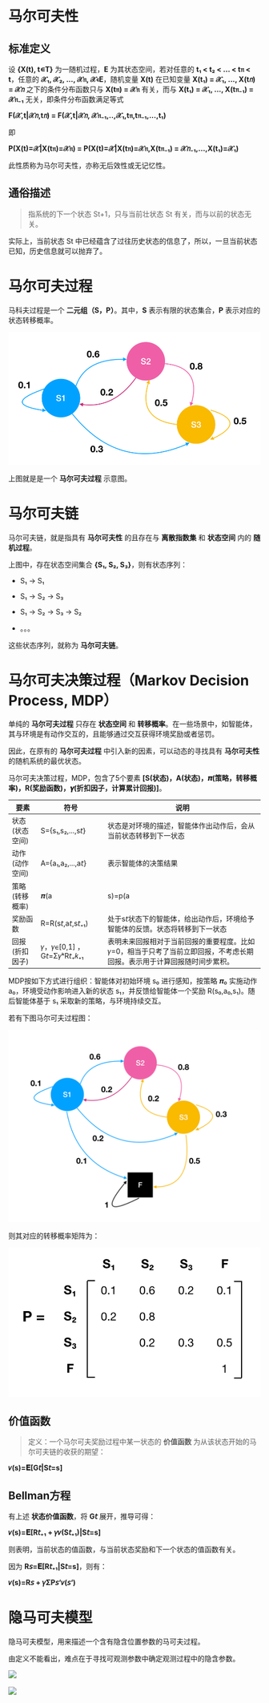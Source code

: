 # 马尔可夫性

## 标准定义

设 **{X(t), t∊T}** 为一随机过程，**E** 为其状态空间，若对任意的 **t₁ < t₂ < ... < t𝔫 < t**，任意的 **𝒳₁, 𝒳₂, ..., 𝒳𝔫, 𝒳∊E**，随机变量 **X(t)** 在已知变量 **X(t₁) = 𝒳₁, ..., X(t𝘯) = 𝒳𝘯** 之下的条件分布函数只与 **X(t𝔫) = 𝒳𝔫** 有关，而与 **X(t₁) = 𝒳₁, ..., X(t𝔫₋₁) = 𝒳𝔫₋₁** 无关，即条件分布函数满足等式    


**F(𝒳,t|𝒳𝘯,t𝘯) = F(𝒳,t|𝒳𝘯, 𝒳𝔫₋₁,..,𝒳₁,t𝔫,t𝔫₋₁,...,t₁)**  



即  

**P(X(t)=𝒳|X(t𝔫)=𝒳𝔫) = P(X(t)=𝒳|X(t𝔫)=𝒳𝔫,X(t𝔫₋₁) = 𝒳𝘯₋₁,...,X(t₁)=𝒳₁)**    

此性质称为马尔可夫性，亦称无后效性或无记忆性。 


## 通俗描述

> 指系统的下一个状态 St+1，只与当前壮状态 St 有关，而与以前的状态无关。

实际上，当前状态 St 中已经蕴含了过往历史状态的信息了，所以，一旦当前状态已知，历史信息就可以抛弃了。


# 马尔可夫过程

马科夫过程是一个 **二元组（S，P）**。其中，**S** 表示有限的状态集合，**P** 表示对应的状态转移概率。

![](https://raw.githubusercontent.com/chenBingX/img/master/机器学习相关/马尔可夫过程.png)  

上图就是是一个 **马尔可夫过程** 示意图。

# 马尔可夫链

马尔可夫链，就是指具有 **马尔可夫性** 的且存在与 **离散指数集** 和 **状态空间** 内的 **随机过程**。  



上图中，存在状态空间集合 **{S₁, S₂, S₃}**，则有状态序列：

- S₁ → S₁

- S₁ → S₂ → S₃

- S₁ → S₂ → S₃ → S₂

- 。。。

这些状态序列，就称为 **马尔可夫链**。



# 马尔可夫决策过程（Markov Decision Process, MDP）

单纯的 **马尔可夫过程** 只存在 **状态空间** 和 **转移概率**。在一些场景中，如智能体，其与环境是有动作交互的，且能够通过交互获得环境奖励或者惩罚。

因此，在原有的 **马尔可夫过程** 中引入新的因素，可以动态的寻找具有 **马尔可夫性** 的随机系统的最优状态。  

马尔可夫决策过程，MDP，包含了5个要素 **[S(状态)，A(状态)，𝝅(策略，转移概率)，R(奖励函数)，𝜸(折扣因子，计算累计回报)]**。

|要素|符号|说明|
|--|--|--|
|状态(状态空间)|S={s₁,s₂,...,s𝘵}|状态是对环境的描述，智能体作出动作后，会从当前状态转移到下一状态|
|动作(动作空间)|A={a₁,a₂,...,a𝘵}|表示智能体的决策结果|
|策略(转移概率)|𝝅(a|s)=p(a|s)|表示动作的概率|
|奖励函数|R=R(s𝘵,a𝘵,s𝘵₊₁)|处于s𝘵状态下的智能体，给出动作后，环境给予智能体的反馈。状态将转移到下一状态|
|回报(折扣因子)|𝛾，𝛾∊[0,1] ，G𝘵=Σ𝛾ᵏR𝘵₊𝑘₊₁|表明未来回报相对于当前回报的重要程度。比如 𝛾=0，相当于只考了当前立即回报，不考虑长期回报。表示用于计算回报随时间步累积。|

MDP按如下方式进行组织：智能体对初始环境 s₀ 进行感知，按策略 𝝅₀ 实施动作 a₀，环境受动作影响进入新的状态 s₁，并反馈给智能体一个奖励 R(s₀,a₀,s₁)。随后智能体基于 s₁ 采取新的策略，与环境持续交互。


若有下图马尔可夫过程图：  


![](https://raw.githubusercontent.com/chenBingX/img/master/机器学习相关/马尔可夫过程2.png)

则其对应的转移概率矩阵为：  


![](https://raw.githubusercontent.com/chenBingX/img/master/机器学习相关/马尔可夫状态转移矩阵.png)



## 价值函数

> 定义：一个马尔可夫奖励过程中某一状态的 **价值函数** 为从该状态开始的马尔可夫链的收获的期望：  

**𝜈(s)=𝚬[G𝘵|S𝘵=s]**  

## Bellman方程

有上述 **状态价值函数**，将 **G𝘵** 展开，推导可得：  

**𝜈(s)=𝚬[R𝘵₊₁ + 𝛾𝜈(S𝘵₊₁)|S𝘵=s]**   

则表明，当前状态的值函数，与当前状态奖励和下一个状态的值函数有关。

因为 **R𝘴=𝚬[R𝘵₊₁|S𝘵=s]**，则有：    

**𝜈(s)=R𝘴 + 𝛾ΣP𝘴‘𝜈(𝘴‘)**   




# 隐马可夫模型

隐马可夫模型，用来描述一个含有隐含位置参数的马可夫过程。  

由定义不能看出，难点在于寻找可观测参数中确定观测过程中的隐含参数。  

![](http://ogemdlrap.bkt.clouddn.com/%E5%B1%8F%E5%B9%95%E5%BF%AB%E7%85%A7%202018-10-03%20%E4%B8%8B%E5%8D%885.07.05.png)  

![](http://ogemdlrap.bkt.clouddn.com/%E5%B1%8F%E5%B9%95%E5%BF%AB%E7%85%A7%202018-10-03%20%E4%B8%8B%E5%8D%885.07.13.png)  



